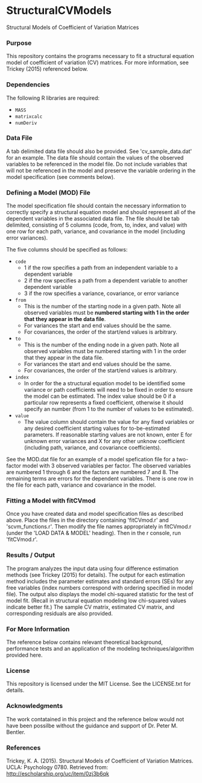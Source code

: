 # StructuralCVModels
Structural Models of Coefficient of Variation Matrices

### Purpose
This repository contains the programs necessary to fit a structural equation 
model of coefficient of variation (CV) matrices. For more information, see Trickey 
(2015) referenced below. 

### Dependencies

The following R libraries are required: 
* `MASS` 
* `matrixcalc`
* `numDeriv` 

### Data File
A tab delimited data file should also be provided. See 'cv_sample_data.dat'
for an example. The data file should contain the values of the observed 
variables to be referenced in the model file. Do not include variables that 
will not be referenced in the model and preserve the variable ordering in the
model specification (see comments below). 

### Defining a Model (MOD) File
The model specification file should contain the necessary information to 
correctly specify a structural equation model and should represent all of the 
dependent variables in the associated data file. The file should be tab 
delimited, consisting of 5 columns (code, from, to, index, and value) with one
row for each path, variance, and covariance in the model (including error 
variances). 

The five columns should be specified as follows: 
* `code`
  + 1 if the row specifies a path from an independent 
  variable to a dependent variable
  + 2 if the row specifies a path from a dependent variable to another 
  dependent variable
  + 3 if the row specifies a variance, covariance, or error variance
* `from`
  + This is the number of the starting node in a given path. Note all observed
  variables must be **numbered starting with 1 in the order that they appear in 
  the data file**. 
  + For variances the start and end values should be the same. 
  + For covariances, the order of the start/end values is arbitrary. 
* `to` 
  + This is the number of the ending node in a given path. Note all observed
  variables must be numbered starting with 1 in the order that they appear in 
  the data file.
  + For variances the start and end values should be the same. 
  + For covariances, the order of the start/end values is arbitrary. 
* `index`
  + In order for the a structural equation model to be identified some variance
  or path coefficients will need to be fixed in order to ensure the model can be 
  estimated. The index value should be 0 if a particular row represents a fixed 
  coefficient, otherwise it should specify an number (from 1 to the number of 
  values to be estimated).
* `value`
  + The value column should contain the value for any fixed variables or any 
  desired coefficient starting values for to-be-estimated parameters. If 
  reasonable
  starting values are not known, enter E for unknown error variances and X for 
  any other unknow coefficient (including path, variance, and covariance 
  coefficients). 

See the MOD.dat file for an example of a model spefication file for a two-factor
model with 3 observed variables per factor. The observed variables are numbered 
1 through 6 and the factors are numbered 7 and 8. The remaining terms are errors
for the dependent variables. There is one row in the file for each path, variance
and covariance in the model. 

### Fitting a Model with fitCVmod
Once you have created data and model specification files as described above. 
Place the files in the directory containing 'fitCVmod.r' and 'scvm_functions.r'.
Then modify the file names appropriately in fitCVmod.r (under the 'LOAD DATA 
& MODEL' heading). Then in the r console, run 'fitCVmod.r'. 
				  
### Results / Output
The program analyzes the input data using four difference estimation methods 
(see Trickey (2015) for details). The output for each estimation method 
includes the parameter estimates and standard errors (SEs) for any free 
variables (index numbers correspond with ordering specified in model file). The
output also displays the model chi-squared statistic for the test of model fit. 
(Recall in structural equation modeling low chi-squared values indicate better
fit.) The sample CV matrix, estimated CV matrix, and corresponding residuals are 
also provided. 

### For More Information
The reference below contains relevant theoretical background, performance tests 
and an application of the modeling techniques/algorithm provided here. 

### License
This repository is licensed under the MIT License. See the LICENSE.txt for details.

### Acknowledgments
The work contatained in this project and the reference below would not have been 
possilbe without the guidance and support of Dr. Peter M. Bentler. 

### References
Trickey, K. A. (2015). Structural Models of Coefficient of Variation Matrices. 
UCLA: Psychology 0780. Retrieved from: http://escholarship.org/uc/item/0zj3b6qk
